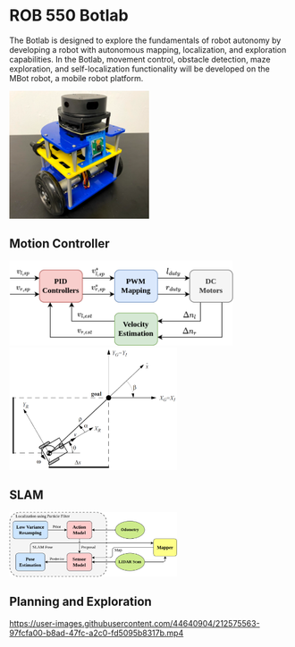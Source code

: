 # ROB 550 Botlab
The Botlab is designed to explore the fundamentals of robot autonomy by developing a robot with autonomous mapping, localization, and exploration capabilities. 
In the Botlab, movement control, obstacle detection, maze exploration, and self-localization functionality will be developed on the MBot robot, a mobile robot platform.

<img src="data/mbot.png" width="250">

## Motion Controller

<img src="data/wheel_pid.png" width="400">

<img src="data/nonholomic.png" width="300">

## SLAM

<img src="data/slam_components.png" width="300">

## Planning and Exploration

https://user-images.githubusercontent.com/44640904/212575563-97fcfa00-b8ad-47fc-a2c0-fd5095b8317b.mp4
